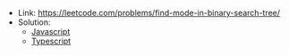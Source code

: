 - Link: https://leetcode.com/problems/find-mode-in-binary-search-tree/
- Solution:
  - [Javascript](index.js)
  - [Typescript](index.ts)